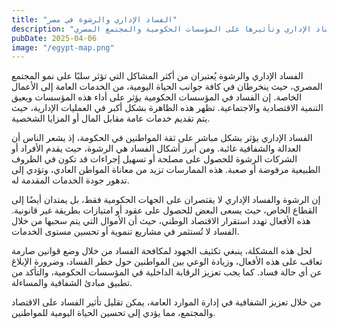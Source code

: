 ```yaml
---
title: "الفساد الإداري والرشوة في مصر"
description: "تحليل لظاهرة الفساد الإداري وتأثيرها على المؤسسات الحكومية والمجتمع المصري"
pubDate: 2025-04-06
image: "/egypt-map.png"
---
```


الفساد الإداري والرشوة يُعتبران من أكثر المشاكل التي تؤثر سلبًا على نمو المجتمع المصري، حيث ينخرطان في كافة جوانب الحياة اليومية، من الخدمات العامة إلى الأعمال الخاصة. إن الفساد في المؤسسات الحكومية يؤثر على أداء هذه المؤسسات ويعيق التنمية الاقتصادية والاجتماعية. تظهر هذه الظاهرة بشكل أكبر في العمليات الإدارية، حيث يتم تقديم خدمات عامة مقابل المال أو المزايا الشخصية.

الفساد الإداري يؤثر بشكل مباشر على ثقة المواطنين في الحكومة، إذ يشعر الناس أن العدالة والشفافية غائبة. ومن أبرز أشكال الفساد هي الرشوة، حيث يقدم الأفراد أو الشركات الرشوة للحصول على مصلحة أو تسهيل إجراءات قد تكون في الظروف الطبيعية مرفوضة أو صعبة. هذه الممارسات تزيد من معاناة المواطن العادي، وتؤدي إلى تدهور جودة الخدمات المقدمة له.

إن الرشوة والفساد الإداري لا يقتصران على الجهات الحكومية فقط، بل يمتدان أيضًا إلى القطاع الخاص، حيث يسعى البعض للحصول على عقود أو امتيازات بطريقة غير قانونية. هذه الأفعال تهدد استقرار الاقتصاد الوطني، حيث أن الأموال التي يتم سحبها من خلال الفساد لا تُستثمر في مشاريع تنموية أو تحسين مستوى الخدمات.

لحل هذه المشكلة، ينبغي تكثيف الجهود لمكافحة الفساد من خلال وضع قوانين صارمة تعاقب على هذه الأفعال، وزيادة الوعي بين المواطنين حول خطر الفساد، وضرورة الإبلاغ عن أي حالة فساد. كما يجب تعزيز الرقابة الداخلية في المؤسسات الحكومية، والتأكد من تطبيق مبادئ الشفافية والمساءلة.

من خلال تعزيز الشفافية في إدارة الموارد العامة، يمكن تقليل تأثير الفساد على الاقتصاد والمجتمع، مما يؤدي إلى تحسين الحياة اليومية للمواطنين.
